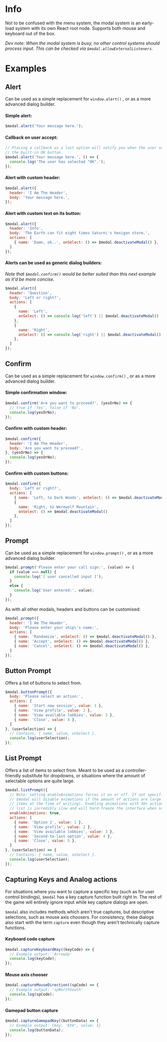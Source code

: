 # Info

Not to be confused with the menu system, the modal system is an early-load
system with its own React root node. Supports both mouse and keyboard out of
the box.

_Dev note: When the modal system is busy, no other control systems should
process input. This can be checked via `$modal.allowExternalListeners`._

# Examples

## Alert

Can be used as a simple replacement for `window.alert()` , or as a more
advanced dialog
builder.

#### Simple alert:

```javascript
$modal.alert('Your message here.');
```

#### Callback on user accept:

```javascript
// Placing a callback as a last option will notify you when the user selects
// the built-in OK button.
$modal.alert('Your message here.', () => {
  console.log('The user has selected "OK".');
});
```

#### Alert with custom header:

```javascript
$modal.alert({
  header: 'I Am The Header',
  body: 'Your message here.',
});
```

#### Alert with custom text on its button:

```javascript
$modal.alert({
  header: 'Info',
  body: 'The Earth can fit eight times Saturn\'s hexigon storm.',
  actions: [
    { name: 'Damn, ok..', onSelect: () => $modal.deactivateModal() },
  ]
});
```

#### Alerts can be used as generic dialog builders:

_Note that `$modal.confirm()` would be better suited than this next example as
it'd be
more concise._

```javascript
$modal.alert({
  header: 'Question',
  body: 'Left or right?',
  actions: [
    {
      name: 'Left',
      onSelect: () => console.log('left') || $modal.deactivateModal()
    },
    {
      name: 'Right',
      onSelect: () => console.log('right') || $modal.deactivateModal()
    },
  ]
});
```

## Confirm

Can be used as a simple replacement for `window.confirm()` , or as a more
advanced dialog
builder.

#### Simple confirmation window:

```javascript
$modal.confirm('Are you want to proceed?', (yesOrNo) => {
  // true if 'Yes', false if 'No'. 
  console.log(yesOrNo);
});
```

#### Confirm with custom header:

```javascript
$modal.confirm({
  header: 'I Am The Header',
  body: 'Are you want to proceed?',
}, (yesOrNo) => {
  console.log(yesOrNo);
});
```

#### Confirm with custom buttons:

```javascript
$modal.confirm({
  body: 'Left or right?',
  actions: [
    { name: 'Left, to Dark Woods', onSelect: () => $modal.deactivateModal() },
    {
      name: 'Right, to Werewolf Mountain',
      onSelect: () => $modal.deactivateModal()
    },
  ]
});
```

## Prompt

Can be used as a simple replacement for `window.prompt()` , or as a more
advanced dialog
builder.

```javascript
$modal.prompt('Please enter your call sign:', (value) => {
  if (value === null) {
    console.log('[ user cancelled input ]');
  }
  else {
    console.log('User entered:', value);
  }
});
```

As with all other modals, headers and buttons can be customised:

```javascript
$modal.prompt({
  header: 'I Am The Header',
  body: 'Please enter your ship\'s name:',
  actions: [
    { name: 'Randomize', onSelect: () => $modal.deactivateModal() },
    { name: 'Accept', onSelect: () => $modal.deactivateModal() },
    { name: 'Cancel', onSelect: () => $modal.deactivateModal() },
  ]
});
```

## Button Prompt

Offers a list of buttons to select from.

```javascript
$modal.buttonPrompt({
  body: 'Please select an action:',
  actions: [
    { name: 'Start new session', value: 1 },
    { name: 'View profile', value: 2 },
    { name: 'View available lobbies', value: 3 },
    { name: 'Close', value: 4 },
  ]
}, (userSelection) => {
  // Contains: { name, value, onSelect }.
  console.log(userSelection);
});
```

## List Prompt

Offers a list of items to select from. Meant to be used as a
controller-friendly substitute for dropdowns, or situations where the amount of
selectable options are quite large.

```javascript
$modal.listPrompt({
  // Note: setting enableAnimations forces it on or off. If not specified,
  // $modal will disable animations if the amount of actions are large (20
  // items at the time of writing). Enabling animations with 30+ actions in the
  // list is incredibly slow and will hard-freeze the interface when scrolling.
  enableAnimations: true,
  actions: [
    { name: 'Option 1', value: 1 },
    { name: 'View profile', value: 2 },
    { name: 'View available lobbies', value: 3 },
    { name: 'Second-to-last option', value: 4 },
    { name: 'Close', value: 5 },
  ]
}, (userSelection) => {
  // Contains: { name, value, onSelect }.
  console.log(userSelection);
});
```

## Capturing Keys and Analog actions

For situations where you want to capture a specific key (such as for user
control bindings), `$modal` has a key capture function built right in. The rest
of the game will entirely ignore input while key capture dialogs are open.

`$modal` also includes methods which aren't true captures, but descriptive
selections, such as mouse axis choosers. For consistency, these dialogs also
start with the term `capture` even though they aren't technically capture
functions.

#### Keyboard code capture

```javascript
$modal.captureKeyboardKey((keyCode) => {
  // Example output: 'ArrowUp'
  console.log(keyCode);
});
```

#### Mouse axis chooser

```javascript
$modal.captureMouseDirection((spCode) => {
  // Example output: 'spNorthSouth'
  console.log(spCode);
});
```

#### Gamepad button capture

```javascript
$modal.captureGamepadKey((buttonData) => {
  // Example output: {key: 'bt0', value: 1}
  console.log(buttonData);
});
```

<!--
#### title
```javascript
$modal
```
-->

